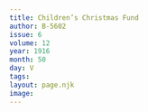 ```yaml
---
title: Children’s Christmas Fund
author: B-5602
issue: 6
volume: 12
year: 1916
month: 50
day: V
tags:
layout: page.njk
image:
---
```

